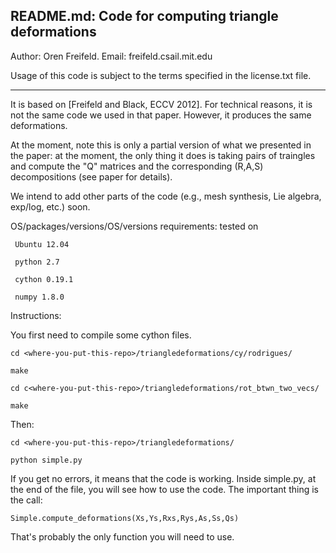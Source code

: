 README.md: Code for computing triangle deformations
--------------------------

Author: Oren Freifeld.
Email: freifeld.csail.mit.edu

Usage of this code is subject to the terms specified in the license.txt file.
_____________________________________________________________________________



It is based on [Freifeld and Black, ECCV 2012].
For technical reasons, it is not the same code we used in that paper. However, it produces the same deformations.

At the moment, note this is only a partial version of what we presented in the paper: at the moment, the only thing it does is taking pairs of traingles and compute the "Q" matrices and the corresponding (R,A,S) decompositions (see paper for details). 

We intend to add other parts of the code (e.g., mesh synthesis, Lie algebra, exp/log, etc.) soon.



OS/packages/versions/OS/versions requirements: tested on 

	 Ubuntu 12.04

	 python 2.7
	 
	 cython 0.19.1
	 
	 numpy 1.8.0
 
Instructions:

You first need to compile some cython files.

	cd <where-you-put-this-repo>/triangledeformations/cy/rodrigues/

	make

	cd c<where-you-put-this-repo>/triangledeformations/rot_btwn_two_vecs/

	make

Then:

	cd <where-you-put-this-repo>/triangledeformations/

	python simple.py

If you get no errors, it means that the code is working. 
Inside simple.py, at the end of the file, you will see how to use the code. 
The important thing is the call:

	Simple.compute_deformations(Xs,Ys,Rxs,Rys,As,Ss,Qs)    

That's probably the only function you will need to use.






